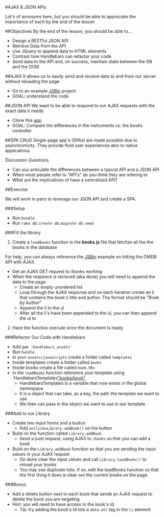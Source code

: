 #AJAX & JSON APIs

Lot's of acronyms here, but you should be able to appreciate the importance of each by the end of the lesson

##Objectives
By the end of the lesson, you should be able to...

* Design a RESTful JSON API
* Retrieve Data from the API
* Use JQuery to append data to HTML elements
* Contrast how Handlebars can refactor your code
* Send data to the API and, on success, maintain state between the DB and the DOM

##AJAX
It allows us to easily send and recieve data to and from our server without reloading the page.
 
 * Go to an example [JSBin](http://jsbin.com/qamocegowe/7/edit?html,js,output) project
 * GOAL: understand the code


##JSON API
We want to be able to respond to our AJAX requests with the exact data it needs

* Clone this [app](https://github.com/litterbox-sf-fall/LibrarySPA)
* GOAL: Compare the differences in the instruments vs. the books controller

##SPA CRUD
Single-page app's (SPAs) are made possible due to asynchronicity. They provide fluid user experiences akin to native applications.

Discussion Questions
* Can you articulate the differences between a typical API and a JSON API
* When most people refer to "API's" do you think they are refering to 
* What are the implications of have a centralized API? 
 
##Exercise

 We will work in pairs to leverage our JSON API and create a SPA.

###Setup

* Run `bundle`
* Run `rake db:create db:migrate db:seed`

###Fill the library

1) Create a `loadBooks` function in the **books.js** file that fetches all the the books in the database 

For help, you can always reference the [JSBin](http://jsbin.com/qamocegowe/7/edit?html,js,output) example on hitting the OMDB API with AJAX.

* Get an AJAX GET request to /books working
* When the responce is recieved (aka done) you will need to append the data to the page:
    * Create an empty unordered list
    * Loop through the AJAX response and on each iteration create an li that contains the book's title and author. The format should be "Book by Author"
    * Append the li to the ul
    * After all the li's have been appended to the ul, you can then append the ul to 

2) Have the function execute once the document is ready

###Refactor Our Code with Handlebars

* Add `gem 'handlebars_assets'`
* Run `bundle`
* In your `assets/javascripts` create a folder called `templates`
* Inside templates create a folder called `books`
* Inside books create a file called `book.hbs`
* In the `loadBooks` function reference your template using `HandlebarsTemplates["books/book"](book)
    * HandlebarsTemplates is a variable that now exists in the global namespace
    * It is a object that can take, as a key, the path the template we want to use
    * We then can pass in the object we want to use in our template

###Add to our Library

* Create two input forms and a button
    * Add `onclick=Library.addBook()` on the button
* Build on the function called `Library.addBook`
    * Send a post request, using AJAX to `/books` so that you can add a book
* Build on the `Library.addBook` function so that you are sending the input values in your AJAX request
    * On done clear the input values and call `Library.loadBooks()` to reload your books
    * You may see duplicate lists. If so, edit the loadBooks function so that the first thing it does is clear out the current books on the page.

###Bonus

* Add a delete button next to each book that sends an AJAX request to delete the book you are targeting
* Hint: you will need to have access to the book's Id.
    * Tip: try adding the book's Id into a `data-atr` tag in the `li` element 
